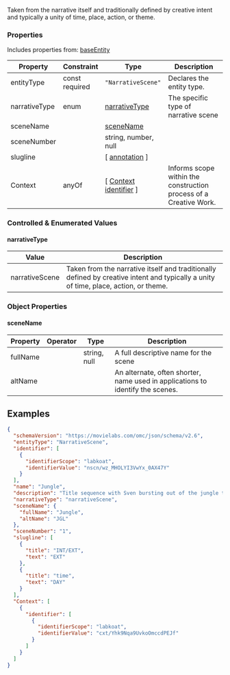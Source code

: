 Taken from the narrative itself and traditionally defined by creative intent and typically a unity of time, place, action, or theme.
### Properties
Includes properties from: [baseEntity](../core/baseEntity.md)

| Property      | Constraint        | Type                                                                           | Description                                                       |
| ------------- | ----------------- | ------------------------------------------------------------------------------ | ----------------------------------------------------------------- |
| entityType    | const<br>required | `"NarrativeScene"`                                                             | Declares the entity type.                                         |
| narrativeType | enum              | [narrativeType](#narrativeType)                                                | The specific type of narrative scene                              |
| sceneName     |                   | [sceneName](#sceneName)                                                        |                                                                   |
| sceneNumber   |                   | string, number, null                                                           |                                                                   |
| slugline      |                   | [ [annotation](../Utility/Utility.md#annotation) ]                             |                                                                   |
| Context       | anyOf             | [ [Context](./Context.md) <br>[identifier](../Utility/Utility.md#identifier) ] | Informs scope within the construction process of a Creative Work. |

### Controlled & Enumerated Values

#### narrativeType

| Value          | Description                                                                                                                          |
| -------------- | ------------------------------------------------------------------------------------------------------------------------------------ |
| narrativeScene | Taken from the narrative itself and traditionally defined by creative intent and typically a unity of time, place, action, or theme. |
### Object Properties
#### sceneName

| Property | Operator | Type         | Description                                                                    |
| -------- | -------- | ------------ | ------------------------------------------------------------------------------ |
| fullName |          | string, null | A full descriptive name for the scene                                          |
| altName  |          |              | An alternate, often shorter, name used in applications to identify the scenes. |

## Examples

```JSON
{  
  "schemaVersion": "https://movielabs.com/omc/json/schema/v2.6",  
  "entityType": "NarrativeScene",  
  "identifier": [  
    {  
      "identifierScope": "labkoat",  
      "identifierValue": "nscn/wz_MHOLYI3VwYx_0AX47Y"  
    }  
  ],  
  "name": "Jungle",  
  "description": "Title sequence with Sven bursting out of the jungle to the title sequence.",  
  "narrativeType": "narrativeScene",  
  "sceneName": {  
    "fullName": "Jungle",  
    "altName": "JGL"  
  },  
  "sceneNumber": "1",  
  "slugline": [  
    {  
      "title": "INT/EXT",  
      "text": "EXT"  
    },  
    {  
      "title": "time",  
      "text": "DAY"  
    }  
  ],  
  "Context": [  
    {  
      "identifier": [  
        {  
          "identifierScope": "labkoat",  
          "identifierValue": "cxt/Yhk9Nqa9UvkoOmccdPEJf"  
        }  
      ]  
    }  
  ]  
}
```
